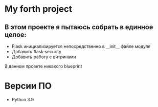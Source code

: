# My forth project

## В этом проекте я пытаюсь собрать в единное целое:
* Flask инициализируется непосредственно в \_\_init\_\_ файле модуля
* Добавить flask-security
* Добавить работу с витринами

В данном проекте никакого blueprint


# Версии ПО
* Python 3.9